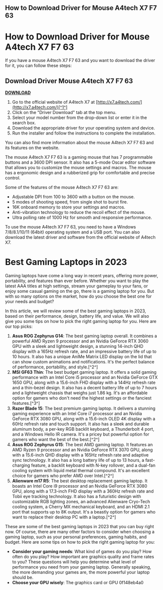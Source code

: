 ## How to Download Driver for Mouse A4tech X7 F7 63

  
# How to Download Driver for Mouse A4tech X7 F7 63
 
If you have a mouse A4tech X7 F7 63 and you want to download the driver for it, you can follow these steps:
 
## Download Driver Mouse A4tech X7 F7 63


[**DOWNLOAD**](https://www.google.com/url?q=https%3A%2F%2Furloso.com%2F2tKdbg&sa=D&sntz=1&usg=AOvVaw0DcHpq4hiPdrSksQR2AuEF)

 
1. Go to the official website of A4tech X7 at [http://x7.a4tech.com/](http://x7.a4tech.com/)[^1^]
2. Click on the "Driver Download" tab at the top menu.
3. Select your model number from the drop-down list or enter it in the search box.
4. Download the appropriate driver for your operating system and device.
5. Run the installer and follow the instructions to complete the installation.

You can also find more information about the mouse A4tech X7 F7 63 and its features on the website.

The mouse A4tech X7 F7 63 is a gaming mouse that has 7 programmable buttons and a 3600 DPI sensor. It also has a 5-mode Oscar editor software that allows you to customize the mouse settings and macros. The mouse has a ergonomic design and a rubberized grip for comfortable and precise control.
 
Some of the features of the mouse A4tech X7 F7 63 are:

- Adjustable DPI from 100 to 3600 with a button on the mouse.
- 5 modes of shooting speed, from single shot to burst fire.
- 16K onboard memory to store your settings and macros.
- Anti-vibration technology to reduce the recoil effect of the mouse.
- Ultra polling rate of 1000 Hz for smooth and responsive performance.

To use the mouse A4tech X7 F7 63, you need to have a Windows 7/8/8.1/10/11 (64bit) operating system and a USB port. You can also download the latest driver and software from the official website of A4tech X7.

# Best Gaming Laptops in 2023
 
Gaming laptops have come a long way in recent years, offering more power, portability, and features than ever before. Whether you want to play the latest AAA titles at high settings, stream your gameplay to your fans, or enjoy some casual gaming on the go, there is a gaming laptop for you. But with so many options on the market, how do you choose the best one for your needs and budget?
 
In this article, we will review some of the best gaming laptops in 2023, based on their performance, design, battery life, and value. We will also give you some tips on how to pick the right gaming laptop for you. Here are our top picks:

1. **Asus ROG Zephyrus G14**: The best gaming laptop overall. It combines a powerful AMD Ryzen 9 processor and an Nvidia GeForce RTX 3060 GPU with a sleek and lightweight design, a stunning 14-inch QHD display with a 165Hz refresh rate, and an impressive battery life of up to 10 hours. It also has a unique AniMe Matrix LED display on the lid that can show custom animations and notifications. It's the perfect balance of performance, portability, and style.[^2^]
2. **MSI GF63 Thin**: The best budget gaming laptop. It offers a solid gaming performance with an Intel Core i5 processor and an Nvidia GeForce GTX 1650 GPU, along with a 15.6-inch FHD display with a 144Hz refresh rate and a thin-bezel design. It also has a decent battery life of up to 7 hours and a lightweight chassis that weighs just 1.86 kg. It's an affordable option for gamers who don't need the highest settings or the fanciest features.[^3^]
3. **Razer Blade 15**: The best premium gaming laptop. It delivers a stunning gaming experience with an Intel Core i7 processor and an Nvidia GeForce RTX 3080 GPU, along with a 15.6-inch OLED 4K display with a 60Hz refresh rate and touch support. It also has a sleek and durable aluminum body, a per-key RGB backlit keyboard, a Thunderbolt 4 port, and a Windows Hello IR camera. It's a pricey but powerful option for gamers who want the best of the best.[^2^]
4. **Asus ROG Zephyrus G15**: The best AMD gaming laptop. It features an AMD Ryzen 9 processor and an Nvidia GeForce RTX 3070 GPU, along with a 15.6-inch QHD display with a 165Hz refresh rate and adaptive sync technology. It also has a long battery life of up to 13 hours, a fast-charging feature, a backlit keyboard with N-key rollover, and a dual-fan cooling system with liquid metal thermal compound. It's an excellent choice for gamers who prefer AMD over Intel.[^2^]
5. **Alienware m17 R5**: The best desktop replacement gaming laptop. It boasts an Intel Core i9 processor and an Nvidia GeForce RTX 3080 GPU, along with a 17.3-inch FHD display with a 360Hz refresh rate and Tobii eye tracking technology. It also has a futuristic design with customizable RGB lighting zones, an advanced Alienware Cryo-Tech cooling system, a Cherry MX mechanical keyboard, and an HDMI 2.1 port that supports up to 8K output. It's a beastly option for gamers who want to replace their desktop PC with a laptop.[^2^]

These are some of the best gaming laptops in 2023 that you can buy right now. Of course, there are many other factors to consider when choosing a gaming laptop, such as your personal preferences, gaming habits, and budget. Here are some tips on how to pick the right gaming laptop for you:

- **Consider your gaming needs**: What kind of games do you play? How often do you play? How important are graphics quality and frame rates to you? These questions will help you determine what level of performance you need from your gaming laptop. Generally speaking, the more demanding your games are, the more powerful your laptop should be.
- **Choose your GPU wisely**: The graphics card or GPU 0f148eb4a0

